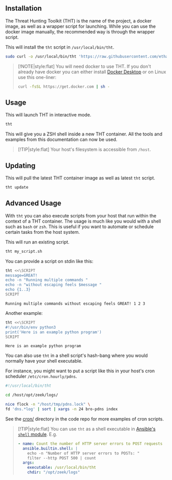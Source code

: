 ## Installation

The Threat Hunting Toolkit (THT) is the name of the project, a docker image, as well as a wrapper script for launching. While you can use the docker image manually, the recommended way is through the wrapper script.

This will install the `tht` script in `/usr/local/bin/tht`.

```bash
sudo curl -o /usr/local/bin/tht 'https://raw.githubusercontent.com/ethack/tht/main/tht' && sudo chmod +x /usr/local/bin/tht
```

> [!NOTE|style:flat]
> You will need docker to use THT. If you don't already have docker you can either install [Docker Desktop](https://docs.docker.com/get-docker/) or on Linux use this one-liner:
> 
> ```bash
> curl -fsSL https://get.docker.com | sh -
> ```

## Usage

This will launch THT in interactive mode.

```bash
tht
```

This will give you a ZSH shell inside a new THT container. All the tools and examples from this documentation can now be used. 

> [!TIP|style:flat]
> Your host's filesystem is accessible from `/host`.

## Updating

This will pull the latest THT container image as well as latest `tht` script.

```bash
tht update
```

## Advanced Usage

With `tht` you can also execute scripts from your host that run within the context of a THT container. The usage is much like you would with a shell such as `bash` or `zsh`. This is useful if you want to automate or schedule certain tasks from the host system.

This will run an existing script.

```bash
tht my_script.sh
```

You can provide a script on stdin like this:

```bash
tht <<\SCRIPT
message=GREAT!
echo -n "Running multiple commands "
echo -n "without escaping feels $message "
echo {1..3}
SCRIPT
```

    Running multiple commands without escaping feels GREAT! 1 2 3

Another example:

```bash
tht <<\SCRIPT
#!/usr/bin/env python3
print('Here is an example python program')
SCRIPT
```

    Here is an example python program

You can also use `tht` in a shell script's hash-bang where you would normally have your shell executable.

For instance, you might want to put a script like this in your host's cron scheduler `/etc/cron.hourly/pdns`.

```bash
#!/usr/local/bin/tht

cd /host/opt/zeek/logs/

nice flock -n "/host/tmp/pdns.lock" \
fd 'dns.*log' | sort | xargs -n 24 bro-pdns index
```

See the [cron/](https://github.com/ethack/tht/tree/main/cron) directory in the code repo for more examples of cron scripts.

> [!TIP|style:flat]
> You can use `tht` as a shell executable in [Ansible's `shell` module](https://docs.ansible.com/ansible/latest/collections/ansible/builtin/shell_module.html). E.g. 
> ```yaml
> - name: Count the number of HTTP server errors to POST requests
>   ansible.builtin.shell: |
>     echo -n "Number of HTTP server errors to POSTs: "
>     filter --http POST 500 | count
>   args:
>     executable: /usr/local/bin/tht
>     chdir: "/opt/zeek/logs"
> ```


